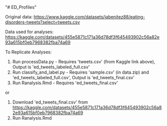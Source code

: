 "# ED_Profiles" 

Original data: https://www.kaggle.com/datasets/jabenitez88/eating-disorders-tweets?select=tweets.csv

Data used for analyses: https://kaggle.com/datasets/455e5871c171a36d78df3f645493902c56a82e93a615bf0eb7968382fba74a69

To Replicate Analyses:
1. Run processData.py - Requires 'tweets.csv' (from Kaggle link above), Output is 'ed_tweets_labeled_full.csv'
2. Run classify_and_label.py - Requires 'sample.csv' (in data.zip) and 'ed_tweets_labeled_full.csv', Output is 'ed_tweets_final.csv'
3. Run Ranalysis.Rmd - Requires 'ed_tweets_final.csv'

or 
1. Download 'ed_tweets_final.csv' from https://kaggle.com/datasets/455e5871c171a36d78df3f645493902c56a82e93a615bf0eb7968382fba74a69
2. Run Ranalysis.Rmd
